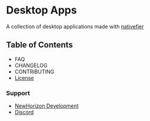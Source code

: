 # Desktop Apps
A collection of desktop applications made with <a href="https://github.com/jiahaog/nativefier">nativefier</a>

## Table of Contents
- FAQ
- CHANGELOG
- CONTRIBUTING
- <a href="https://github.com/newhorizon-development/Desktop-Apps/blob/master/LICENSE">License</a>

### Support
- <a href="https://newhorizon-development.netlify.app">NewHorizon Development</a>
- <a href="https://discord.gg/9R5GBe2">Discord</a>
